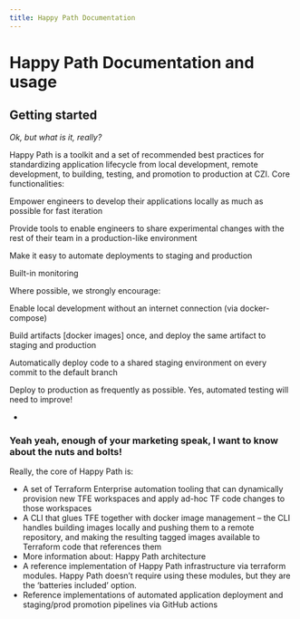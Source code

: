 ```yaml
---
title: Happy Path Documentation
---
```


# Happy Path Documentation and usage

## Getting started

_Ok, but what is it, really?_

Happy Path is a toolkit and a set of recommended best practices for standardizing application lifecycle from local development, remote development, to building, testing, and promotion to production at CZI. Core functionalities:

Empower engineers to develop their applications locally as much as possible for fast iteration

Provide tools to enable engineers to share experimental changes with the rest of their team in a production-like environment

Make it easy to automate deployments to staging and production

Built-in monitoring

 
Where possible, we strongly encourage:

Enable local development without an internet connection (via docker-compose)

Build artifacts [docker images] once, and deploy the same artifact to staging and production

Automatically deploy code to a shared staging environment on every commit to the default branch

Deploy to production as frequently as possible. Yes, automated testing will need to improve!

-

### Yeah yeah, enough of your marketing speak, I want to know about the nuts and bolts!

Really, the core of Happy Path is:
* A set of Terraform Enterprise automation tooling that can dynamically provision new TFE workspaces and apply ad-hoc TF code changes to those workspaces
* A CLI that glues TFE together with docker image management – the CLI handles building images locally and pushing them to a remote repository, and making the resulting tagged images available to Terraform code that references them
* More information about: Happy Path architecture
* A reference implementation of Happy Path infrastructure via terraform modules. Happy Path doesn’t require using these modules, but they are the ‘batteries included’ option.
* Reference implementations of automated application deployment and staging/prod promotion pipelines via GitHub actions